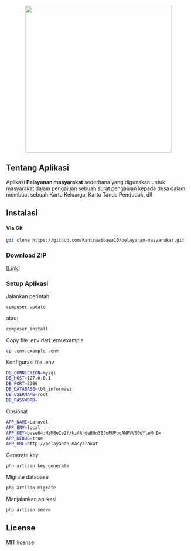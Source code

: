 <p align="center">
    <a href="https://github.com/sandinur157" target="_blank"><img src="https://media.tenor.com/GfSX-u7VGM4AAAAC/coding.gif" width="400"></a>
</p>

## Tentang Aplikasi

Aplikasi <b>Pelayanan masyarakat</b> sederhana yang digunakan untuk masyarakat dalam pengajuan sebuah surat pengajuan kepada desa dalam membuat sebuah Kartu Keluarga, Kartu Tanda Penduduk, dll

## Instalasi
#### Via Git
```bash
git clone https://github.com/Kantrawibawa10/pelayanan-masyarakat.git
```

### Download ZIP
[[Link](https://github.com/Kantrawibawa10/pelayanan-masyarakat/archive/refs/heads/master.zip)]

### Setup Aplikasi
Jalankan perintah 
```bash
composer update
```
atau:
```bash
composer install
```
Copy file .env dari .env.example
```bash
cp .env.example .env
```
Konfigurasi file .env
```bash
DB_CONNECTION=mysql
DB_HOST=127.0.0.1
DB_PORT=3306
DB_DATABASE=tbl_informasi
DB_USERNAME=root
DB_PASSWORD=
```
Opsional
```bash
APP_NAME=Laravel
APP_ENV=local
APP_KEY=base64:MzM8eIe2f/kz4AhdeBOn3EJoPUPbqANPVVSOuYleMnI=
APP_DEBUG=true
APP_URL=http://pelayanan-masyarakat
```
Generate key
```bash
php artisan key:generate
```
Migrate database
```bash
php artisan migrate
```
Menjalankan aplikasi
```bash
php artisan serve
```

## License

[MIT license](https://opensource.org/licenses/MIT)
